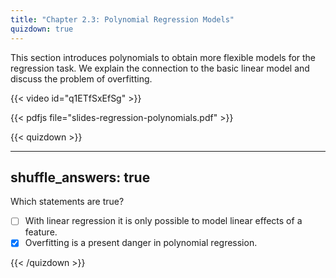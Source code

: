 ```yaml
---
title: "Chapter 2.3: Polynomial Regression Models"
quizdown: true
---
```

This section introduces polynomials to obtain more flexible models for the regression task. We explain the connection to the basic linear model and discuss the problem of overfitting.

<!--more-->
{{< video id="q1ETfSxEfSg" >}}

{{< pdfjs file="slides-regression-polynomials.pdf" >}}

{{< quizdown >}}

---
shuffle_answers: true
---

Which statements are true? 

- [ ] With linear regression it is only possible to model linear effects of a feature.
- [x] Overfitting is a present danger in polynomial regression.

{{< /quizdown >}}


